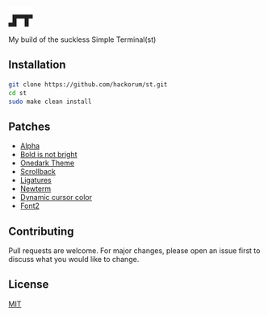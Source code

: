 ![st logo](https://raw.githubusercontent.com/hackorum/st/master/st.png)

My build of the suckless Simple Terminal(st)

## Installation

```bash
git clone https://github.com/hackorum/st.git
cd st
sudo make clean install
```

## Patches

- [Alpha](https://st.suckless.org/patches/alpha/)
- [Bold is not bright](https://st.suckless.org/patches/bold-is-not-bright/)
- [Onedark Theme]()
- [Scrollback](https://st.suckless.org/patches/scrollback/)
- [Ligatures](https://st.suckless.org/patches/ligatures/)
- [Newterm](https://st.suckless.org/patches/newterm/)
- [Dynamic cursor color](https://st.suckless.org/patches/dynamic-cursor-color/)
- [Font2](https://st.suckless.org/patches/font2/)

## Contributing

Pull requests are welcome. For major changes, please open an issue first to discuss what you would like to change.

## License

[MIT](https://choosealicense.com/licenses/mit/)
